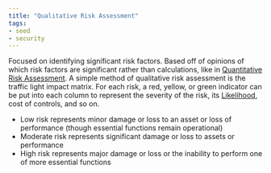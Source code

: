 ```yaml
---
title: "Qualitative Risk Assessment"
tags:
- seed
- security
---
```


Focused on identifying significant risk factors. Based off of opinions of which risk factors are significant rather than calculations, like in [Quantitative Risk Assessment](notes/Quantitative%20Risk%20Assessment.md).  A simple method of qualitative risk assessment is the traffic light impact matrix. For each risk, a red, yellow, or green indicator can be put into each column to represent the severity of the risk, its [Likelihood](notes/Likelihood.md), cost of controls, and so on. 

- Low risk represents minor damage or loss to an asset or loss of performance (though essential functions remain operational)
- Moderate risk represents significant damage or loss to assets or performance
- High risk represents major damage or loss or the inability to perform one of more essential functions